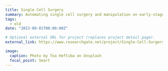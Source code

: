 ```yaml
---
title: Single Cell Surgery
summary: Automating single cell surgery and manipulation on early-stage embryos, particluarly related to pre-implantation genetic diagnosis (PGD). 
tags:
  - old
date: "2013-09-01T00:00:00Z"

# Optional external URL for project (replaces project detail page).
external_link: https://www.researchgate.net/project/Single-Cell-Surgery

image:
  caption: Photo by Toa Heftiba on Unsplash
  focal_point: Smart
---
```

